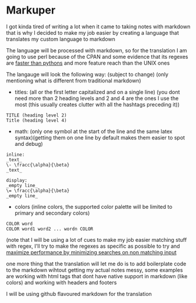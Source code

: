 # Markuper

I got kinda tired of writing a lot when it came to taking notes with markdown
that is why I decided to make my job easier by creating a language that translates my custom language to markdown

The language will be processed with markdown, so for the translation I am going to use perl because of the CPAN and some evidence that its regexes are [faster than pythons](https://stuffivelearned.org/doku.php?id=programming:general:phpvspythonvsperl) and more feature reach than the UNIX ones

The langauge will look the following way: (subject to change) (only mentioning what is different from traditional markdown)


* titles: (all or the first letter capitalized and on a single line) (you dont need more than 2 heading levels and 2 and 4 are the ones I use the most (this usually creates clutter with all the hashtags preceding it))

~~~
TITLE (heading level 2)
Title (heading level 4)
~~~

* math: (only one symbol at the start of the line and the same latex syntax)(getting them on one line by default makes them easier to spot and debug)

~~~
inline:
_text_
\- \fracc{\alpha}{\beta}
_text_

display:
_empty line_
\= \fracc{\alpha}{\beta}
_empty line_
~~~

* colors (inline colors, the supported color palette will be limited to primary and secondary colors)

~~~
COLOR word 
COLOR word1 word2 ... wordn COLOR
~~~

(note that I will be using a lot of cues to make my job easier matching stuff with regex,  I'll try to make the regexes as specific as possible to try and [maximize performance by minimizing searches on non matching input](https://www.loggly.com/blog/regexes-the-bad-better-best/)

one more thing that the translation will let me do is to add boilerplate code to the markdown wihtout getting my actual notes messy, 
some examples are working with html tags that dont have native support in markdown (like colors) and working with headers and footers

I will be using github flavoured markdown for the translation

